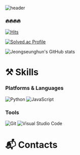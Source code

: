 ![header](https://capsule-render.vercel.app/api?type=waving&color=gradient&height=300&section=header&text=Seunghun%20Jeong&fontSize=90)


### 🔥🔥🔥🔥
[![Hits](https://hits.seeyoufarm.com/api/count/incr/badge.svg?url=https%3A%2F%2Fgithub.com%2FJeongseunghun&count_bg=%23A0D9F9&title_bg=%2393BAF9&icon=&icon_color=%23E7E7E7&title=hits&edge_flat=false)](https://hits.seeyoufarm.com)


[![Solved.ac Profile](http://mazassumnida.wtf/api/v2/generate_badge?boj=seunghun311)](https://solved.ac/seunghun311/)

![Jeongseunghun's GitHub stats](https://github-readme-stats.vercel.app/api?username=Jeongseunghun&show_icons=true&theme=tokyonight&count_private=true)


# ⚒️ Skills
### Platforms & Languages
![Python](https://img.shields.io/badge/Python-3776AB.svg?&style=for-the-badge&logo=Python&logoColor=white)
![JavaScript](https://img.shields.io/badge/JavaScript-F7DF1E.svg?&style=for-the-badge&logo=JavaScript&logoColor=white)



### Tools
![Git](https://img.shields.io/badge/Git-F05032.svg?&style=for-the-badge&logo=Git&logoColor=white)
![Visual Studio Code](https://img.shields.io/badge/Visual%20Studio%20Code-007ACC.svg?&style=for-the-badge&logo=Visual%20Studio%20Code&logoColor=white)


# :mailbox_with_mail: Contacts
